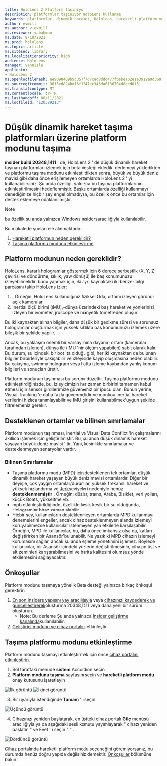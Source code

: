 ```yaml
---
title: HoloLens 2 Platform taşınıyor
description: platformlar taşınıyor HoloLens kullanma
keywords: platformlar, dinamik hareket, Hololens, hareketli platform modu
author: evmill
ms.author: v-evmill
ms.reviewer: yabahman
ms.date: 8/10/2021
ms.prod: hololens
ms.topic: article
ms.sitesec: library
ms.localizationpriority: high
audience: HoloLens
manager: yannisle
appliesto:
- HoloLens 2
ms.openlocfilehash: ae9090409b9c357f7d7ced8ddd477fbebea62e1e3912a9d3691d5585ad79239c
ms.sourcegitcommit: 9615ed824bdf3f1747ec346da6136704d8eed015
ms.translationtype: MT
ms.contentlocale: tr-TR
ms.lasthandoff: 08/11/2021
ms.locfileid: "120389213"
---
```

# <a name="moving-platform-mode-on-low-dynamic-motion-moving-platforms"></a>Düşük dinamik hareket taşıma platformları üzerine platform modunu taşıma

**ınsider build 20348,1411** ' de, HoloLens 2 ' de düşük dinamik hareket taşınan platformları izlemek için beta desteği ekledik. derlemeyi yükledikten ve platformu taşıma modunu etkinleştirdikten sonra, büyük ve büyük deniz mavisi gibi daha önce erişilemeyen ortamlarda HoloLens 2 ' yi kullanabilirsiniz. Şu anda özelliği, yalnızca bu taşıma platformlarının etkinleştirilmesini hedeflenmiştir. Başka ortamlarda özelliği kullanmayı denediğinize hiçbir şey engel olmadıysa, bu özellik önce bu ortamlar için destek eklemeye odaklanılmıştır.

> [!NOTE]
> bu özellik şu anda yalnızca Windows [ınsiders](hololens-insider.md)aracılığıyla kullanılabilir.

Bu makalede şunları ele alınmaktadır:

1. [Hareketli platformun neden gereklidir?](#why-moving-platform-mode-is-necessary)
1. [Taşıma platformu modunu etkinleştirme](#enabling-moving-platform-mode)

## <a name="why-moving-platform-mode-is-necessary"></a>Platform modunun neden gereklidir?

HoloLens, kararlı hologramlar göstermek için [6 derece serbestlik](https://en.wikipedia.org/wiki/Six_degrees_of_freedom) (X, Y, Z çevirisi ve döndürme, sıklık, yaw dönüşü) ile baş konumunuzu izleyebilmelidir. bunu yapmak için, iki ayrı kaynaktaki iki benzer bilgi parçasını takip HoloLens izler:

1. , Örneğin, HoloLens kullandığınız fiziksel Oda, ortamı izleyen görünür açık kameralar
1. Inertial ölçü birimi (ıMU),-dünya üzerindeki baş hareket ve yönlerinizi izleyen bir ivometer, jroscope ve manyetik tometreden oluşur

Bu iki kaynaktan alınan bilgiler, daha düşük bir gecikme süresi ve sorunsuz hologramlar oluşturmak için yüksek sıklıkta baş konumunuzu izlemek üzere bileşik bir şekilde yapılır.

Ancak, bu yaklaşım önemli bir varsayımına dayanır; ortam (kameralar tarafından izlenen), dünya ile (ıMU 'nin ölçüm yapabilen) sabit olarak kalır. Bu durum, su içindeki bir bot 'ta olduğu gibi, her iki kaynaktan da bulunan bilgiler birbirleriyle çakışabilir ve izleyicide kayıp oluşmasına neden olabilir. Bu çakışma, swimmy hologram veya hatta izleme kaybından yanlış konum bilgileri ve sonuçları üretir.

Platform modunun taşınması bu sorunu düzeltir. Taşıma platformu modunu etkinleştirdiğinizde, bu, izleyicimizin her zaman birbirini tamamen kabul etmesi için sensör girdilerimize güvenemiz bir ipucu olan. Bunun yerine, Visual Tracking 'e daha fazla güvenmelidir ve ıconkou inertial hareket verilerini hızlıca tanımlayabilir ve IMU girişini kullanabilmek&#39;uygun şekilde filtrelemeniz gerekir.

## <a name="supported-environments-and-known-limitations"></a>Desteklenen ortamlar ve bilinen sınırlamalar

Platform modunun taşınması, inertial ve Visual Data Conflict 'in çalışmalarını akıllıca işlemek için geliştirilmiştir. Bu, şu anda düşük dinamik hareket yaşayan büyük deniz mavisi ' tir. Yani, kesinlikle sınırlamalar ve desteklenmeyen senaryolar vardır.

### <a name="known-limitations"></a>Bilinen Sınırlamalar

- Taşıma platformu modu (MPD) için desteklenen tek ortamlar, düşük dinamik hareket yaşayan büyük deniz mavisi ortamlardır. Diğer bir deyişle, çok yaygın ortamlar/durumlar, yüksek frekanslı hareket ve yüksek hızlandırma ve [Jerk](https://en.wikipedia.org/wiki/Jerk_(physics))seviyeleri nedeniyle henüz **desteklenmemiştir** . Örneğin: düzler, traıns, Araba, Bisiklet, veri yolları, küçük Boats, yükseltme vb.
- mpb etkinleştirildiğinde, özellikle kesik kesik bir su olduğunda, Hologramlar biraz zaman alabilir.
- Hiçbir şey, kullanıcıların desteklenmeyen ortamlarda MPD kullanmayı denemelerini engeller, ancak cihaz desteklenmeyen alanda izlemeyi koruyabilmezse kullanıcılar istenmeyen yan etkilerle karşılaşabilir. Örneğin, MPD ile kullanıcılar, bu, daha önce imkansız olsa da, katları değiştirirken bir Asansör&#39;bulunabilir. Ne yazık ki MPD cihazın izlemeyi korumasını sağlar, ancak şu anda eşleme yönetimini işlemez. Böylece kullanıcılar, bir Asansör içindeki yüzlerin değiştirilmesinin, cihazın üst ve alt zeminleri karıştırabilmesini ve harita kalitesini olumsuz yönde etkilemesini sağlayacaktır.

## <a name="prerequisites"></a>Önkoşullar

Platform modunu taşımaya yönelik Beta desteği yalnızca birkaç önkoşul gerektirir:

1. [En son Insiders yapısını yay aracılığıyla](hololens-insider.md#ffu-download-and-flash-directions) veya [cihazınızı kaydederek ve güncelleştirerek](hololens-insider.md#start-receiving-insider-builds)oluşturma 20348,1411 veya daha yeni bir sürüm oluşturun.
   - Note: Bu derleme Şu anda yalnızca [Insider geliştirme kanalında](hololens-insider.md#start-receiving-insider-builds)kullanılabilir.
2. [Geliştirici modunu ve cihaz portalını](/mixed-reality/develop/platform-capabilities-and-apis/using-the-windows-device-portal) etkinleştir

## <a name="enabling-moving-platform-mode"></a>Taşıma platformu modunu etkinleştirme

Platform modunu taşımayı etkinleştirmek için önce [cihaz portalını etkinleştirin](/windows/mixed-reality/develop/platform-capabilities-and-apis/using-the-windows-device-portal).

1. Sol taraftaki menüde **sistem** Accordion seçin
2. **Platform modunu taşıma** sayfasını seçin ve **hareketli platform modu** onay kutusunu işaretleyin

![İlk görüntü](.\images\moving-platform-1.png) ![İkinci görüntü](.\images\moving-platform-2.png)

3. Bir uyarıyla istendiğinde **Tamam** ' ı seçin.

![Üçüncü görüntü](.\images\moving-platform-3.png)

4. Cihazınızı yeniden başlatarak, en üstteki cihaz portalı **Güç** menüsü aracılığıyla ya da aşağıdaki sesli komutu yayımlayarak &quot; cihazı yeniden başlatın &quot; ve Evet ' i seçin &quot; &quot; .

![Dördüncü görüntü](.\images\moving-platform-4.png)

Cihaz portalında hareketli platform modu seçeneğini göremiyorsanız, bu durumda henüz doğru yapıda değilsiniz demektir. [Önkoşullar](#prerequisites) bölümüne bakın.